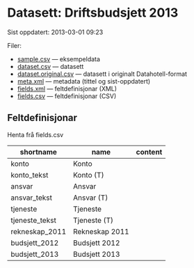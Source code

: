 # Datasett:     Driftsbudsjett 2013
 Sist oppdatert: 2013-03-01 09:23

 Filer:
 - [sample.csv](sample.csv) — eksempeldata
 - [dataset.csv](dataset.csv) — datasett
 - [dataset.original.csv](dataset.original.csv) — datasett i originalt Datahotell-format
 - [meta.xml](meta.xml) — metadata (tittel og sist-oppdatert)
 - [fields.xml](fields.xml) — feltdefinisjonar (XML)
 - [fields.csv](fields.csv) — feltdefinisjonar (CSV)


## Feltdefinisjonar
Henta frå fields.csv

| shortname | name | content |
| --- | --- | --- |
| konto | Konto |  |
| konto_tekst | Konto (T) |  |
| ansvar | Ansvar |  |
| ansvar_tekst | Ansvar (T) |  |
| tjeneste | Tjeneste |  |
| tjeneste_tekst | Tjeneste (T) |  |
| rekneskap_2011 | Rekneskap 2011 |  |
| budsjett_2012 | Budsjett 2012 |  |
| budsjett_2013 | Budsjett 2013 |  |
